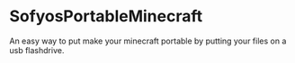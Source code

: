 # SofyosPortableMinecraft
An easy way to put make your minecraft portable by putting your files on a usb flashdrive.
